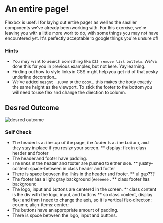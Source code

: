 # An entire page!

Flexbox is useful for laying out entire pages as well as the smaller components we've already been working with. For this exercise, we're leaving you with a little more work to do, with some things you may not have encountered yet. It's perfectly acceptable to google things you're unsure of!

### Hints
- You may want to search something like `CSS remove list bullets`.  We've done this for you in previous examples, but not here. Yay learning.
- Finding out how to style links in CSS might help you get rid of that pesky underline decoration...
- We've added `height: 100vh` to the `body`... this makes the body exactly the same height as the viewport. To stick the footer to the bottom you will need to use flex and change the direction to column.

## Desired Outcome
![desired outcome](./desired-outcome.png)

### Self Check

- The header is at the top of the page, the footer is at the bottom, and they stay in place if you resize your screen.
** display: flex in class header and footer 
- The header and footer have padding.
- The links in the header and footer are pushed to either side.
** justify-content: space-between in class header and footer
- There is space between the links in the header and footer.
** ul gap??? 
- The footer has a light gray background (`#eeeeee`).
** class footer has background
- The logo, input and buttons are centered in the screen.
** class content is the div with the logo, input, and buttons 
** so class content, display flex; and then i need to change the axis, so it is vertical flex-direction: column; align-items: center;
- The buttons have an appropriate amount of padding.
- There is space between the logo, input and buttons.
